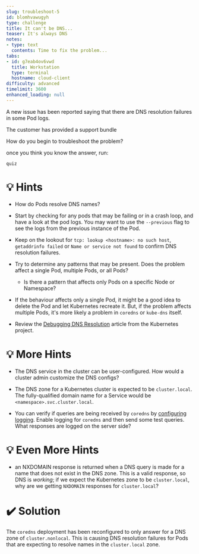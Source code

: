 ```yaml
---
slug: troubleshoot-5
id: blomhvawugyh
type: challenge
title: It can't be DNS...
teaser: It's always DNS
notes:
- type: text
  contents: Time to fix the problem...
tabs:
- id: g7eab4ov6vwd
  title: Workstation
  type: terminal
  hostname: cloud-client
difficulty: advanced
timelimit: 3600
enhanced_loading: null
---
```

A new issue has been reported saying that there are DNS resolution failures in some Pod logs.

The customer has provided a support bundle

How do you begin to troubleshoot the problem?

once you think you know the answer, run:

```run
quiz
```

💡 Hints
=================

- How do Pods resolve DNS names?

- Start by checking for any pods that may be failing or in a crash loop, and have a look at the pod logs.  You may want to use the `--previous` flag to see the logs from the previous instance of the Pod.

- Keep on the lookout for `tcp: lookup <hostname>: no such host`,  `getaddrinfo failed` or `Name or service not found` to confirm DNS resolution failures.

- Try to determine any patterns that may be present.  Does the problem affect a single Pod, multiple Pods, or all Pods?
  - Is there a pattern that affects only Pods on a specific Node or Namespace?

- If the behaviour affects only a single Pod, it might be a good idea to delete the Pod and let Kubernetes recreate it.  But, if the problem affects multiple Pods, it's more likely a problem in `coredns` or `kube-dns` itself.

- Review the [Debugging DNS Resolution](https://kubernetes.io/docs/tasks/administer-cluster/dns-debugging-resolution/) article from the Kubernetes project.


💡 More Hints
=================

- The DNS service in the cluster can be user-configured.  How would a cluster admin customize the DNS configs?

- The DNS zone for a Kubernetes cluster is expected to be `cluster.local`.  The fully-qualified domain name for a Service would be `<namespace>.svc.cluster.local`.

- You can verify if queries are being received by `coredns` by [configuring logging](https://kubernetes.io/docs/tasks/administer-cluster/dns-debugging-resolution/#are-dns-queries-being-received-processed).  Enable logging for `coredns` and then send some test queries.  What responses are logged on the server side?

💡 Even More Hints
=================

- an NXDOMAIN response is returned when a DNS query is made for a name that does not exist in the DNS zone.  This is a valid response, so DNS is _working_; if we expect the Kubernetes zone to be `cluster.local`, why are we getting `NXDOMAIN` responses for `cluster.local`?

✔️ Solution
=================

The `coredns` deployment has been reconfigured to only answer for a DNS zone of `cluster.nonlocal`.  This is causing DNS resolution failures for Pods that are expecting to resolve names in the `cluster.local` zone.
